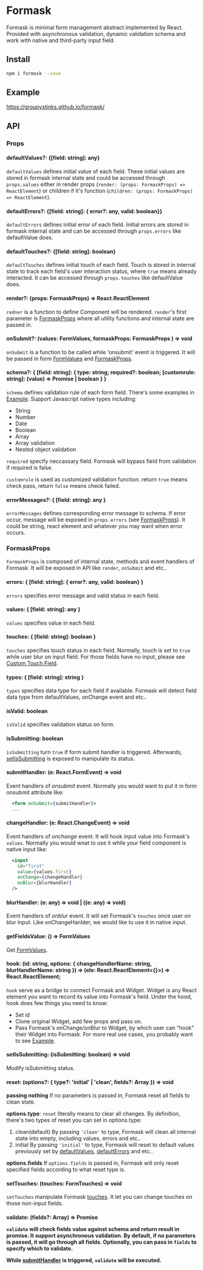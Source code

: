 # Formask
Formask is minimal form management abstract implemented by React. Provided with asynchronous validation, dynamic validation schema and work with native and third-party input field.

## Install

```bash
npm i formask --save
```

## Example
https://groupystinks.github.io/formask/

## API

### Props

#### defaultValues?: {[field: string]: any}
`defaultValues` defines initial value of each field.
These initial values are stored in formask internal state and could be accessed through `props.values` either in render props (`render: (props: FormaskProps) => ReactElement`) or children if it's function (`children: (props: FormaskProps) => ReactElement`).

#### defaultErrors?: {[field: string]: { error?: any, valid: boolean}}
`defaultErrors` defines initial error of each field.
Initial errors are stored in formask internal state and can be accessed through
`props.errors` like defaultValue does.

#### defaultTouches?: {[field: string]: boolean}
`defaultTouches` defines initial touch of each field. Touch is stored in internal
state to track each field's user interaction status, where `true` means already interacted. It can be accessed through `props.touches` like defaultValue does.

#### render?: (props: FormaskProps) => React.ReactElement<any>
`redner` is a function to define Component will be rendered.
`render`'s first parameter is [FormaskProps](#Formaskprops) where all utility functions
and internal state are passed in.

#### onSubmit?: (values: FormValues, formaskProps: FormaskProps ) => void
`onSubmit` is a function to be called while 'onsubmit' event is triggered. It will be passed in
form [FormValues](#values:%20{%20[field:%20string]:%20any%20}) and [FormaskProps](#Formaskprops).

#### schema?: { [field: string]: { type: string; required?: boolean; [customrule: string]: (value) => Promise<boolean> | boolean } }
`schema` defines validation rule of each form field. There's some examples in [Example](#Example).
Support Javascript native types including:
- String
- Number
- Date
- Boolean
- Array
- Array<type> validation
- Nested object validation

`required` specify neccassary field. Formask will bypass field from validation if required is false.

`customrule` is used as customized validation function. return `true` means check pass, return `false` means check failed.

#### errorMessages?: { [field: string]: any }
`errorMessages` defines corresponding error message to schema. If error occur, message will be exposed in `props.errors` (see [FormaskProps](#Formaskprops)). It could be string, react element and whatever you may want when error occurs.

### FormaskProps
`FormaskProps` is composed of internal state, methods and event handlers of Formask. It will be exposed in API like `render`, `onSubmit` and etc..

#### errors: { [field: string]: { error?: any, valid: boolean} }
`errors` specifies error message and valid status in each field.

#### values: { [field: string]: any }
`values` specifies value in each field.

#### touches: { [field: string]: boolean }
`touches` specifies touch status in each field. Normally, touch is set to `true` while user blur on input field.
For those fields have no input, please see [Custom Touch Field](#Custom%20Touch%20Field).

#### types: { [field: string]: string }
`types` specifies data type for each field if available. Formask will detect field data type from defaultValues, onChange event and etc..

#### isValid: boolean
`isValid` specifies validation status on form.

#### isSubmitting: boolean
`isSubmitting` turn `true` if form submit handler is triggered. Afterwards, [setIsSubmitting](#setIsSubmitting:%20(isSubmitting:%20boolean)%20=>%20void) is exposed to manipulate its status.

#### submitHandler: (e: React.FormEvent<any>) => void
Event handlers of _onsubmit_ event. Normally you would want to put it in form onsubmit attribute like:
```jsx
  <form onSubmit={submitHandler}>
  ...
```

#### changeHandler: (e: React.ChangeEvent<any>) => void
Event handlers of _onchange_ event. It will hook input value into Formask's `values`.
Normally you would wnat to use it while your field component is native input like:
```jsx
  <input
    id="first"
    value={values.first}
    onChange={changeHandler}
    onBlur={blurHandler}
  />
```

#### blurHandler: (e: any) => void | ((e: any) => void)
Event handlers of _onblur_ event. It will set Formask's `touches` once user on blur input.
Like onChangeHanlder, we would like to use it in native input.

#### getFieldsValue: () => FormValues
Get [FormValues](#values:%20{%20[field:%20string]:%20any%20}).

#### hook: (id: string, options: { changeHandlerName: string, blurHandlerName: string }) => (ele: React.ReactElement<{}>) => React.ReactElement<HookProps>;
`hook` serve as a bridge to connect Formask and Widget. Widget is any React element you want to record its
value into Formask's field. Under the hood, hook does few things you need to know:
- Set id
- Clone original Widget, add few props and pass on.
- Pass Formask's onChange/onBlur to Widget, by which user can "hook" their Widget into Formask.
For more real use cases, you probably want to see [Example](#Example).

#### setIsSubmitting: (isSubmitting: boolean) => void
Modify isSubmitting status.

#### reset: (options?: { type?: 'initial' | 'clean', fields?: Array<string> }) => void
**passing nothing**
If no parameters is passed in, Formask reset all fields to clean state.

**options.type**:
`reset` literally means to clear all changes. By definition, there's two types of reset you can set in options.type:
1. clean(default)
  By passing `'clean'` to type, Formask will clean all internal state into empty, including values, errors and etc..
2. initial
  By passing `'initial'` to type, Formask will reset to default values previously set by [defaultValues](#defaultValues?:%20{[field:%20string]:%20any}), [defaultErrors](#defaultErrors?:%20{[field:%20string]:%20{%20error?:%20any,%20valid:%20boolean}}) and etc..

**options.fields**
If `options.fields` is passed in, Formask will only reset specified fields according to what reset type is.

#### setTouches: (touches: FormTouches) => void
`setTouches` manipulate Formask [touches](#touches:%20{%20[field:%20string]:%20boolean%20}).
It let you can change touches on those non-input fields.

#### validate: (fields?: Array<string>) => Promise<Object>
`validate` will check fields value against schema and return result in promise. It support asynchronous validation. By default, if no parameters is passed, it will go through all fields. Optionally, you can pass in `fields` to specify which to validate.

While [submitHandler](#submitHandler:%20(e:%20React.FormEvent<any>)%20=>%20void) is triggered, `validate` will be executed.
